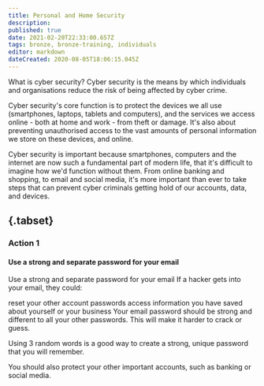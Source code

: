 ```yaml
---
title: Personal and Home Security
description: 
published: true
date: 2021-02-20T22:33:00.657Z
tags: bronze, bronze-training, individuals
editor: markdown
dateCreated: 2020-08-05T18:06:15.045Z
---
```


What is cyber security?
Cyber security is the means by which individuals and organisations reduce the risk of being affected by cyber crime.

Cyber security's core function is to protect the devices we all use (smartphones, laptops, tablets and computers), and the services we access online - both at home and work - from theft or damage. It's also about preventing unauthorised access to the vast amounts of personal information we store on these devices, and online.

Cyber security is important because smartphones, computers and the internet are now such a fundamental part of modern life, that it's difficult to imagine how we'd function without them. From online banking and shopping, to email and social media, it's more important than ever to take steps that can prevent cyber criminals getting hold of our accounts, data, and devices. 

## {.tabset}

### Action 1 

#### Use a strong and separate password for your email

Use a strong and separate password for your email
If a hacker gets into your email, they could:

reset your other account passwords
access information you have saved about yourself or your business
Your email password should be strong and different to all your other passwords. This will make it harder to crack or guess.

Using 3 random words is a good way to create a strong, unique password that you will remember.

You should also protect your other important accounts, such as banking or social media.

